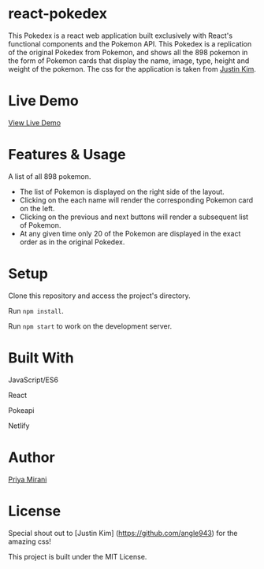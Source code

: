# react-pokedex

This Pokedex is a react web application built exclusively with React's functional components and the Pokemon API. This Pokedex is a replication of the original Pokedex from Pokemon, and shows all the 898 pokemon in the form of Pokemon cards that display the name, image, type, height and weight of the pokemon. The css for the application is taken from [Justin Kim](https://github.com/angle943).

# Live Demo

[View Live Demo](https://react-based-pokedex.netlify.app/)

# Features & Usage

A list of all 898 pokemon.

- The list of Pokemon is displayed on the right side of the layout.
- Clicking on the each name will render the corresponding Pokemon card on the left.
- Clicking on the previous and next buttons will render a subsequent list of Pokemon.
- At any given time only 20 of the Pokemon are displayed in the exact order as in the original Pokedex.

# Setup

Clone this repository and access the project's directory.

Run `npm install`.

Run `npm start` to work on the development server.

# Built With

JavaScript/ES6

React

Pokeapi

Netlify

# Author

[Priya Mirani](https://github.com/lifewave174)

# License

Special shout out to [Justin Kim] (https://github.com/angle943) for the amazing css!

This project is built under the MIT License.
